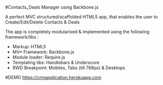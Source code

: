 #Contacts_Deals Manager using Backbone.js

A perfect MVC structured/scaffolded HTML5 app, that enables the user to Create/Edit/Delete Contacts & Deals

The app is completely modularised & implemented using the following framework/libs :

 * Markup: HTML5
 * MV* Framework: Backbone.js
 * Module loader: Require.js
 * Templating libs: Handlebars & Underscore
 * RWD Breakpoint: Mobiles, Tabs (till 768px) & Desktops

#DEMO
https://crmapplication.herokuapp.com
